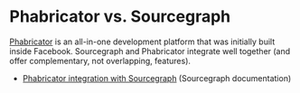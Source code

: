 # Phabricator vs. Sourcegraph

[Phabricator](https://www.phacility.com/phabricator/) is an all-in-one development platform that was initially built inside Facebook. Sourcegraph and Phabricator integrate well together (and offer complementary, not overlapping, features).

- [Phabricator integration with Sourcegraph](https://docs.sourcegraph.com/integration/phabricator) (Sourcegraph documentation)
